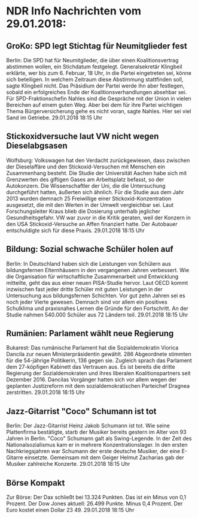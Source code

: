 # NDR Info Nachrichten vom 29.01.2018:


## GroKo: SPD legt Stichtag für Neumitglieder fest
Berlin: Die SPD hat für Neumitglieder, die über einen Koalitionsvertrag abstimmen wollen, ein Stichdatum festgelegt. Generalsekretär Klingbeil erklärte, wer bis zum 6. Februar, 18 Uhr, in die Partei eingetreten sei, könne sich beteiligen. In welchem Zeitraum diese Abstimmung stattfinden soll, sagte Klingbeil nicht. Das Präsidium der Partei werde ihn aber festlegen, sobald ein erfolgreiches Ende der Koalitionsverhandlungen absehbar sei. Für SPD-Fraktionschefin Nahles sind die Gespräche mit der Union in vielen Bereichen auf einem guten Weg. Aber bei dem für ihre Partei wichtigen Thema Bürgerversicherung gehe es nicht voran, sagte Nahles. Hier sei viel Sand im Getriebe. 29.01.2018 18:15 Uhr 

## Stickoxidversuche laut VW nicht wegen Dieselabgsasen
Wolfsburg: Volkswagen hat den Verdacht zurückgewiesen, dass zwischen der Dieselaffäre und den Stickoxid-Versuchen mit Menschen ein Zusammenhang besteht. Die Studie der Universität Aachen habe sich mit Grenzwerten des giftigen Gases am Arbeitsplatz befasst, so der Autokonzern. Die Wissenschaftler der Uni, die die Untersuchung durchgeführt hatten, äußerten sich ähnlich. Für die Studie aus dem Jahr 2013 wurden demnach 25 Freiwillige einer Stickoxid-Konzentration ausgesetzt, die mit den Werten in der Umwelt vergleichbar sei. Laut Forschungsleiter Kraus blieb die Dosierung unterhalb jeglicher Gesundheitsgefahr. VW war zuvor in die Kritik geraten, weil der Konzern in den USA Stickoxid-Versuche an Affen finanziert hatte. Der Autobauer entschuldigte sich für diese Praxis. 29.01.2018 18:15 Uhr 

## Bildung: Sozial schwache Schüler holen auf
Berlin: In Deutschland haben sich die Leistungen von Schülern aus bildungsfernen Elternhäusern in den vergangenen Jahren verbessert. Wie die Organisation für wirtschaftliche Zusammenarbeit und Entwicklung mitteilte, geht das aus einer neuen PISA-Studie hervor. Laut OECD kommt inzwischen fast jeder dritte Schüler mit guten Leistungen in der Untersuchung aus bildungsfernen Schichten. Vor gut zehn Jahren sei es noch jeder Vierte gewesen. Demnach sind vor allem ein positives Schulklima und praxisnahes Lernen die Gründe für den Fortschritt. An der Studie nahmen 540.000 Schüler aus 72 Ländern teil. 29.01.2018 18:15 Uhr 

## Rumänien: Parlament wählt neue Regierung
Bukarest: Das rumänische Parlament hat die Sozialdemokratin Viorica Dancila zur neuen Ministerpräsidentin gewählt. 286 Abgeordnete stimmten für die 54-jährige Politikerin, 136 gegen sie. Zugleich sprach das Parlament dem 27-köpfigen Kabinett das Vertrauen aus. Es ist bereits die dritte Regierung der Sozialdemokraten und ihres liberalen Koalitionspartners seit Dezember 2016. Dancilas Vorgänger hatten sich vor allem wegen der geplanten Justizreform mit dem sozialdemokratischen Parteichef Dragnea zerstritten. 29.01.2018 18:15 Uhr 

## Jazz-Gitarrist "Coco" Schumann ist tot
Berlin: Der Jazz-Gitarrist Heinz Jakob Schumann ist tot. Wie seine Plattenfirma bestätigte, starb der Musiker bereits gestern im Alter von 93 Jahren in Berlin. "Coco" Schumann galt als Swing-Legende. In der Zeit des Nationalsozialismus kam er in mehrere Konzentrationslager. In den ersten Nachkriegsjahren war Schumann der erste deutsche Musiker, der eine E-Gitarre einsetzte. Gemeinsam mit dem Geiger Helmut Zacharias gab der Musiker zahlreiche Konzerte. 29.01.2018 18:15 Uhr 

## Börse Kompakt
Zur Börse: Der Dax schließt bei 13.324 Punkten. Das ist ein Minus von 0,1 Prozent. Der Dow Jones aktuell: 26.499 Punkte. Minus 0,4 Prozent. Der Euro kostet einen Dollar 23 49. 29.01.2018 18:15 Uhr 
